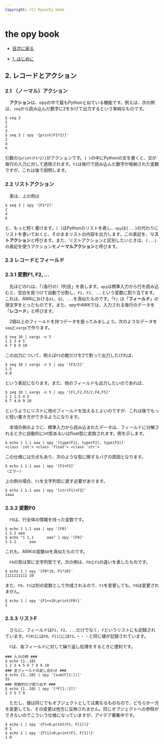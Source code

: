 ```yaml
---
Copyright: (C) Ryuichi Ueda
---
```


# the opy book


* [目次に戻る](/?page=opy_book)

* [1. はじめに](/?page=opy_intro)

## 2. レコードとアクション

### 2.1 （ノーマル）アクション

　**アクション**は、opyの中で最もPythonと似ている機能です。例えば、次の例は、`seq`から読み込んだ数字に2をかけて出力するという単純なものです。

```
$ seq 3
1
2
3
$ seq 3 | opy '{print(F1*2)}'
2
4
6
```

引数の`{print(F1*2)}`がアクションです。`{ }`の中にPythonの文を書くと、文が毎行の入力に対して適用されます。`F1`は毎行で読み込んだ数字が格納された変数ですが、これは後で説明します。

### 2.2 リストアクション

　実は、上の例は

```
$ seq 3 | opy '[F1*2]'
2
4
6
```

と、もっと短く書けます。`[ ]`はPythonのリストを表し、`opy`は`{...}`の代わりにリストを書いておくと、そのままリストの内容を出力します。この表記を、**リストアクション**と呼びます。また、リストアクションと区別したいときは、`{...}`の表記を使うアクションを**ノーマルアクション**と呼びます。


### 2.3 レコードとフィールド

### 2.3.1 変数F1, F2, ...

　先ほどの`F1`は、「（各行の）1列目」を表します。`opy`は標準入力から行を読み込むと、空白を見つけて自動で分割し、`F1, F2, ...`という変数に割り当てます。これは、AWKにおける`$1, $2, ...`を真似たものです。「`F`」は「**フィールド**」の頭文字をとったものです。また、opyやAWKでは、入力される毎行のデータを「**レコード**」と呼びます。


　2個以上のフィールドを持つデータを扱ってみましょう。次のようなデータを`seq`と`xargs`で作ります。

```
$ seq 10 | xargs -n 5
1 2 3 4 5
6 7 8 9 10
```

この出力について、例えば`F3`の数だけを2で割って出力したければ、

```
$ seq 10 | xargs -n 5 | opy '[F3/2]'
1.5
4.0
```

という表記になります。また、他のフィールドも出力したいのであれば、

```
$ seq 10 | xargs -n 5 | opy '[F1,F2,F3/2,F4,F5]'
1 2 1.5 4 5
6 7 4.0 9 10
```

というようにリストに他のフィールドを加えるとよいのですが、これは後でもっと短い書き方ができるようになります。

　本項の例のように、標準入力から読み込まれたデータは、フィールドに分解されるときに自動的にint型あるいはfloat型に変換されます。例を示します。

```
$ echo 1 1.1 aaa | opy '[type(F1), type(F2), type(F3)]' 
<class 'int'> <class 'float'> <class 'str'>
```

この仕様には欠点もあり、次のような型に関するバグの原因となります。

```
$ echo 1 1.1 aaa | opy '[F1+F3]'
（エラー）
```

上の例の場合、`F1`を文字列型に直す必要があります。

```
$ echo 1 1.1 aaa | opy '[str(F1)+F3]'
1aaa
```

### 2.3.2 変数F0

　`F0`は、行全体の情報を持った変数です。

```
$ echo 1 1.1 aaa | opy '[F0]'
1 1.1 aaa
$ echo "1 1.1      aaa" | opy '[F0]'
1 1.1      aaa
```

これも、AWKの変数`$0`を真似たものです。


　`F0`の型は常に文字列型です。次の例は、`F0`と`F1`の違いを表したものです。

```
$ echo 1 | opy '[F0*10, F1*10]'
1111111111 10
```

また、`F0`、`F1`は別の変数として作成されるので、`F1`を変更しても、`F0`は変更されません。

```
$ echo 1 | opy '{F1+=10;print(F0)}'
1
```

### 2.3.3 リストF

　さらに、フィールドは`F1, F2, ...`だけでなく、`F`というリストにも記録されています。`F[0]`には`F0`、`F[1]`には`F1`、・・・と同じ値が記録されています。

　`F`は、各フィールドに対して繰り返し処理をするときに便利です。

```
### 入力の例 ###
$ echo {1..10} 
1 2 3 4 5 6 7 8 9 10
### 全フィールドの足し合わせ ###
$ echo {1..10} | opy '[sum(F[1:])]'
55
### 奇数列だけ取り出す ###
$ echo {1..10} | opy '[*F[1::2]]'
1 3 5 7 9
```


　ただし、値は同じでもオブジェクトとしては異なるものなので、どちらか一方を変更しても、その変更は他方に反映されません。同じオブジェクトへの参照ができないのでこういう仕様になっていますが、アイデア募集中です。

```
$ echo 1 | opy '{F1=0;print(F1, F[1])}'
0 1
$ echo 1 | opy '{F[1]=0;print(F1, F[1])}'
1 0
```



